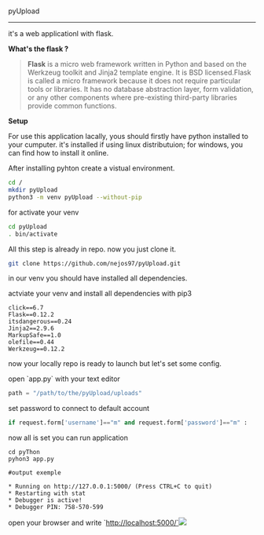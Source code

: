 #
pyUpload

---

it's a web applicationl with flask.

**What's the flask ?**

> **Flask** is a micro web framework written in Python and based on the Werkzeug toolkit and Jinja2 template engine. It is BSD licensed.Flask is called a micro framework because it does not require particular tools or libraries. It has no database abstraction layer, form validation, or any other components where pre-existing third-party libraries provide common functions.

**Setup**

For use this application lacally, yous should firstly have python installed to your cumputer. it's installed if using linux distributuion; for windows, you can find how to install it online.

After installing pyhton create a vistual environment.

```bash
cd /
mkdir pyUpload
python3 -m venv pyUpload --without-pip
```

for activate your venv

```bash
cd pyUpload
. bin/activate
```

All this step is already in repo. now you just clone it.

```bash
git clone https://github.com/nejos97/pyUpload.git
```

in our venv you should have installed all dependencies.

actviate your venv and install all dependencies with pip3

```
click==6.7
Flask==0.12.2
itsdangerous==0.24
Jinja2==2.9.6
MarkupSafe==1.0
olefile==0.44
Werkzeug==0.12.2
```

now your locally repo is ready to launch but let's set some config.

open \`app.py\` with your text editor

```py
path = "/path/to/the/pyUpload/uploads"
```

set password to connect to default account

```py
if request.form['username']=="m" and request.form['password']=="m" :
```

now all is set you can run application

```
cd pyThon
pyhon3 app.py

#output exemple

* Running on http://127.0.0.1:5000/ (Press CTRL+C to quit)
* Restarting with stat
* Debugger is active!
* Debugger PIN: 758-570-599
```

open your browser and write \`[http://localhost:5000/\`](http://localhost:5000/`)![](/assets/import.png)
